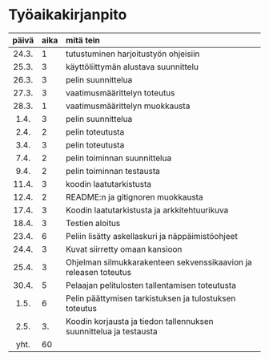 # Työaikakirjanpito

| päivä | aika | mitä tein  |
| :----:|:-----| :-----|
| 24.3. | 1   | tutustuminen harjoitustyön ohjeisiin |
| 25.3. | 3    | käyttöliittymän alustava suunnittelu |
| 26.3. | 3   |pelin suunnittelua|
| 27.3. | 3   |vaatimusmäärittelyn toteutus |
| 28.3. | 1   |vaatimusmäärittelyn muokkausta |
|  1.4. | 3   |pelin suunnittelua |
|  2.4. | 2   |pelin toteutusta |
|  3.4. | 3   |pelin toteutusta |
| 7.4.  | 2   |pelin toiminnan suunnittelua|
| 9.4.  | 2   |pelin toiminnan testausta| 
| 11.4. | 3   |koodin laatutarkistusta|
| 12.4. | 2   |README:n ja gitignoren muokkausta|
| 17.4. | 3   |Koodin laatutarkistusta ja arkkitehtuurikuva|
| 18.4. | 3   |Testien aloitus|
| 23.4. | 6   |Peliin lisätty askellaskuri ja näppäimistöohjeet|
| 24.4. | 3   |Kuvat siirretty omaan kansioon
| 25.4. | 3   |Ohjelman silmukkarakenteen sekvenssikaavion ja releasen toteutus
| 30.4. | 5   |Pelaajan pelitulosten tallentamisen toteutusta
| 1.5.  | 6   |Pelin päättymisen tarkistuksen ja tulostuksen toteutus
| 2.5.  | 3.  |Koodin korjausta ja tiedon tallennuksen suunnittelua ja testausta
| yht.  | 60  |
